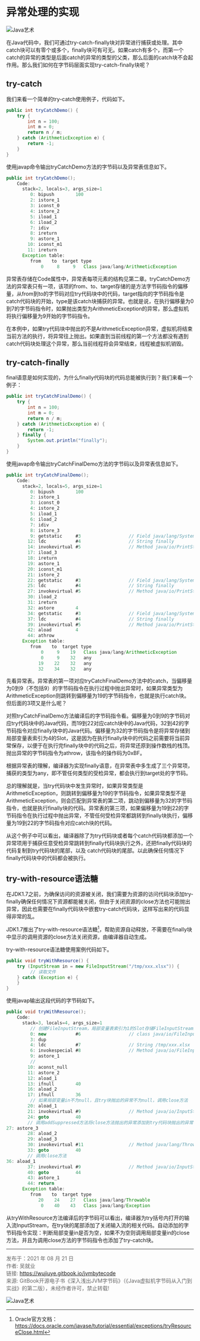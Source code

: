 # 异常处理的实现

![Java艺术](../qrcode/javaskill_qrcode_01.png)

在Java代码中，我们可通过try-catch-finally块对异常进行捕获或处理。其中catch块可以有零个或多个，finally块可有可无。如果catch有多个，而第一个catch的异常的类型是后面catch的异常的类型的父类，那么后面的catch块不会起作用。那么我们如何在字节码层面实现try-catch-finally块呢？

## try-catch

我们来看一个简单的try-catch使用例子，代码如下。

```java
public int tryCatchDemo() {
    try {
        int n = 100;
        int m = 0;
        return n / m;
    } catch (ArithmeticException e) {
        return -1;
    }
}
```

使用javap命令输出tryCatchDemo方法的字节码以及异常表信息如下。

```java
public int tryCatchDemo();
    Code:
      stack=2, locals=3, args_size=1
         0: bipush        100
         2: istore_1
         3: iconst_0
         4: istore_2
         5: iload_1
         6: iload_2
         7: idiv
         8: ireturn
         9: astore_1
        10: iconst_m1
        11: ireturn
      Exception table:
         from    to  target type
             0     8     9   Class java/lang/ArithmeticException
```

异常表存储在Code属性中，异常表每项元素的结构见第二章。tryCatchDemo方法的异常表只有一项，该项的from、to、target存储的是方法字节码指令的偏移量，从from到to的字节码对应try代码块中的代码，target指向的字节码指令是catch代码块的开始，type是该catch块捕获的异常。也就是说，在执行偏移量为0到7的字节码指令时，如果抛出类型为ArithmeticException的异常，那么虚拟机将执行偏移量为9开始的字节码指令。

在本例中，如果try代码块中抛出的不是ArithmeticException异常，虚拟机将结束当前方法的执行，将异常往上抛出。如果直到当前线程的第一个方法都没有遇到catch代码块处理这个异常，那么当前线程将会异常结束，线程被虚拟机销毁。

## try-catch-finally

final语意是如何实现的，为什么finally代码块的代码总能被执行到？我们来看一个例子：

```java
public int tryCatchFinalDemo() {
    try {
        int n = 100;
        int m = 0;
        return n / m;
    } catch (ArithmeticException e) {
        return -1;
    } finally {
        System.out.println("finally");
    }
}
```

使用javap命令输出tryCatchFinalDemo方法的字节码以及异常表信息如下。

```java
public int tryCatchFinalDemo();
    Code:
      stack=2, locals=5, args_size=1
         0: bipush        100
         2: istore_1
         3: iconst_0
         4: istore_2
         5: iload_1
         6: iload_2
         7: idiv
         8: istore_3
         9: getstatic     #3                  // Field java/lang/System.out:Ljava/io/PrintStream;
        12: ldc           #4                  // String finally
        14: invokevirtual #5                  // Method java/io/PrintStream.println:(Ljava/lang/String;)V
        17: iload_3
        18: ireturn
        19: astore_1
        20: iconst_m1
        21: istore_2
        22: getstatic     #3                  // Field java/lang/System.out:Ljava/io/PrintStream;
        25: ldc           #4                  // String finally
        27: invokevirtual #5                  // Method java/io/PrintStream.println:(Ljava/lang/String;)V
        30: iload_2
        31: ireturn
        32: astore        4
        34: getstatic     #3                  // Field java/lang/System.out:Ljava/io/PrintStream;
        37: ldc           #4                  // String finally
        39: invokevirtual #5                  // Method java/io/PrintStream.println:(Ljava/lang/String;)V
        42: aload         4
        44: athrow
      Exception table:
         from    to  target type
             0     9    19   Class java/lang/ArithmeticException
             0     9    32   any
            19    22    32   any
            32    34    32   any
```

先看异常表。异常表的第一项对应tryCatchFinalDemo方法中的catch，当偏移量为0到9（不包括9）的字节码指令在执行过程中抛出异常时，如果异常类型为ArithmeticException则跳转到偏移量为19的字节码指令，也就是执行catch块。但后面的3项又是什么呢？

对照tryCatchFinalDemo方法编译后的字节码指令看。偏移量为0到9的字节码对应try代码块中的Java代码，而19到22对应catch块中的Java代码，32到42的字节码指令对应finally块中的Java代码。偏移量为32的字节码指令是将异常存储到局部变量表索引为4的Slot，这是因为在执行finally块中的代码之前需要将当前异常保存，以便于在执行完finally块中的代码之后，将异常还原到操作数栈的栈顶。抛出异常的字节码指令为athrow，该指令的操作码为0xBF。

根据异常表的理解，编译器为实现finally语意，在异常表中多生成了三个异常项，捕获的类型为any，即不管任何类型的受检异常，都会执行到target处的字节码。 

总的理解就是，当try代码块中发生异常时，如果异常类型是ArithmeticException，则跳转到偏移量为19的字节码指令，如果异常类型不是ArithmeticException，则会匹配到异常表的第二项，跳动到偏移量为32的字节码指令，也就是执行finally块的代码。异常表的第三项，如果偏移量为19到22的字节码指令在执行过程中抛出异常，不管任何受检异常都跳转到finally块执行，偏移量为19到22的字节码指令对应catch块的代码。

从这个例子中可以看出，编译器除了为try代码块或者每个catch代码块都添加一个异常项用于捕获任意受检异常跳转到finally代码块执行之外，还把finally代码块的代码复制到try代码块的尾部，以及 catch代码块的尾部。以此确保任何情况下finally代码块中的代码都会被执行。

## try-with-resource语法糖

在JDK1.7之前，为确保访问的资源被关闭，我们需要为资源的访问代码块添加try-finally确保任何情况下资源都能被关闭，但由于关闭资源的close方法也可能抛出异常，因此也需要在finally代码块中嵌套try-catch代码块，这样写出来的代码显得非常的乱。

 JDK1.7推出了try-with-resource语法糖[^1]，帮助资源自动释放，不需要在finally块中显示的调用资源的close方法关闭资源，由编译器自动生成。

try-with-resource语法糖使用案例代码如下。

```java
public void tryWithResource() {
    try (InputStream in = new FileInputStream("/tmp/xxx.xlsx")) {
         // 读取文件
    } catch (Exception e) {
    }
}
```

使用javap输出这段代码的字节码如下。

```java
public void tryWithResource();
    Code:
      stack=3, locals=4, args_size=1
         // 创建FileInputStream，局部变量表索引为1的Slot存储FileInputStream对象
         0: new           #6                  // class java/io/FileInputStream
         3: dup
         4: ldc           #7                  // String /tmp/xxx.xlsx
         6: invokespecial #8                  // Method java/io/FileInputStream."<init>":(Ljava/lang/String;)V
         9: astore_1
         // 
        10: aconst_null
        11: astore_2
        12: aload_1
        13: ifnull        40
        16: aload_2
        17: ifnull        36
         // 如果局部变量in不为null，且try块抛出的异常不为null，调用close方法
        20: aload_1
        21: invokevirtual #9                  // Method java/io/InputStream.close:()V
        24: goto          40
        // 调用addSuppressed方法将close方法抛出的异常添加到try代码块抛出的异常
27: astore_3
        28: aload_2
        29: aload_3
        30: invokevirtual #11                 // Method java/lang/Throwable.addSuppressed:(Ljava/lang/Throwable;)V
        33: goto          40
        // 调用close方法
36: aload_1
        37: invokevirtual #9                  // Method java/io/InputStream.close:()V
        40: goto          44
        43: astore_1
        44: return
      Exception table:
         from    to  target type
            20    24    27   Class java/lang/Throwable
             0    40    43   Class java/lang/Exception
```

从tryWithResource方法编译后的字节码可以看出，编译器为try括号内打开的输入流InputStream，在try块的尾部添加了关闭输入流的相关代码。自动添加的字节码指令实现：判断局部变量in是否为空，如果不为空则调用局部变量in的close方法，并且为调用close方法的字节码指令也添加了try-catch块。

---

[^1]: Oracle官方文档：https://docs.oracle.com/javase/tutorial/essential/exceptions/tryResourceClose.html

<font color= #666666>发布于：2021 年 08 月 21 日</font><br><font color= #666666>作者: 吴就业</font><br><font color= #666666>链接: https://wujiuye.gitbook.io/jvmbytecode</font><br><font color= #666666>来源: GitBook开源电子书《深入浅出JVM字节码》（《Java虚拟机字节码从入门到实战》的第二版），未经作者许可，禁止转载!</font><br>

![Java艺术](../qrcode/javaskill_qrcode_02.png)


